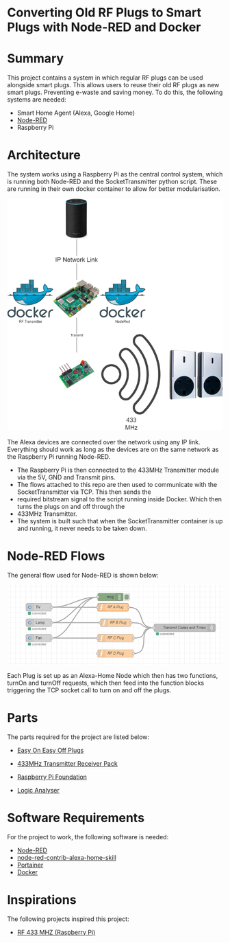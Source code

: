 # Converting Old RF Plugs to Smart Plugs with Node-RED and Docker

# Summary
This project contains a system in which regular RF plugs can be used alongside smart plugs. This allows users to reuse
their old RF plugs as new smart plugs. Preventing e-waste and saving money. To do this, the following systems are needed:
- Smart Home Agent (Alexa, Google Home)
- [Node-RED](https://nodered.org/)
- Raspberry Pi

# Architecture
The system works using a Raspberry Pi as the central control system, which is running both Node-RED and the 
SocketTransmitter python script. These are running in their own docker container to allow for better modularisation.

![System Architecture](docs/System%20Diagram.png)

The Alexa devices are connected over the network using any IP link. Everything should work as long as the devices are on 
the same network as the Raspberry Pi running Node-RED.

- The Raspberry Pi is then connected to the 433MHz Transmitter module via the 5V, GND and Transmit pins.
- The flows attached to this repo are then used to communicate with the SocketTransmitter via TCP. This then sends the 
- required bitstream signal to the script running inside Docker. Which then turns the plugs on and off through the 
- 433MHz Transmitter.
- The system is built such that when the SocketTransmitter container is up and running, it never needs to be taken down.

# Node-RED Flows
The general flow used for Node-RED is shown below:

![Node Red Flow](docs/Node%20Red%20Flow.PNG)

Each Plug is set up as an Alexa-Home Node which then has two functions, turnOn and turnOff requests, which then feed into 
the function blocks triggering the TCP socket call to turn on and off the plugs.

# Parts
The parts required for the project are listed below:

- [Easy On Easy Off Plugs](https://www.amazon.co.uk/Home-Easy-Remote-Control-Socket/dp/B00KC7AHMM)

- [433MHz Transmitter Receiver Pack](https://www.aliexpress.com/item/4000018571977.html?spm=a2g0o.productlist.0.0.76831160l0sedh&algo_pvid=4ed97a32-f054-4d1c-8f60-14a1a476c9e2&algo_exp_id=4ed97a32-f054-4d1c-8f60-14a1a476c9e2-1&pdp_ext_f=%7B%22sku_id%22%3A%2210000000043504110%22%7D&pdp_pi=-1%3B0.61%3B-1%3B-1%40salePrice%3BGBP%3Bsearch-mainSearch)

- [Raspberry Pi Foundation](https://www.raspberrypi.org/)

- [Logic Analyser](https://www.amazon.co.uk/gp/product/B00DAYAREW/ref=ppx_yo_dt_b_search_asin_image?ie=UTF8&psc=1)

# Software Requirements

For the project to work, the following software is needed:

- [Node-RED](https://nodered.org/)
- [node-red-contrib-alexa-home-skill](https://flows.nodered.org/node/node-red-contrib-alexa-home-skill)
- [Portainer](https://www.portainer.io/)
- [Docker](https://www.docker.com/)

# Inspirations
The following projects inspired this project:
- [RF 433 MHZ (Raspberry Pi)
](https://www.instructables.com/RF-433-MHZ-Raspberry-Pi/)